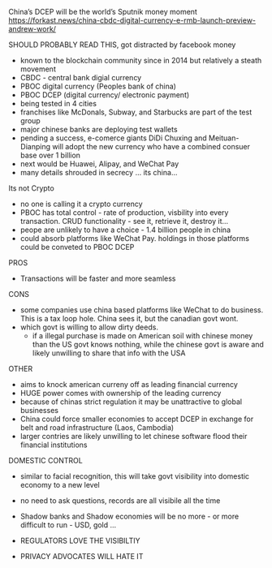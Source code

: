 China’s DCEP will be the world’s Sputnik money moment
https://forkast.news/china-cbdc-digital-currency-e-rmb-launch-preview-andrew-work/


SHOULD PROBABLY READ THIS, got distracted by facebook money

- known to the blockchain community since in 2014 but relatively a steath movement
- CBDC - central bank digial currency
- PBOC digital currency (Peoples bank of china)
- PBOC DCEP (digital currency/ electronic payment)
- being tested in 4 cities
- franchises like McDonals, Subway, and Starbucks are part of the test group
- major chinese banks are deploying test wallets 
- pending a success, e-comerce giants DiDi Chuxing and Meituan-Dianping will adopt the new currency who have a combined consuer base over 1 billion
- next would be Huawei, Alipay, and WeChat Pay
- many details shrouded in secrecy ... its china...

Its not Crypto
- no one is calling it a crypto currency
- PBOC has total control - rate of production, visbility into every transaction. CRUD functionality - see it, retrieve it, destroy it...
- peope are unlikely to have a choice - 1.4 billion people in china
- could absorb platforms like WeChat Pay. holdings in those platforms could be conveted to PBOC DCEP

PROS
- Transactions will be faster and more seamless

CONS
- some companies use china based platforms like WeChat to do business. This is a tax loop hole. China sees it, but the canadian govt wont.
- which govt is willing to allow dirty deeds. 
  - if a illegal purchase is made on American soil with chinese money than the US govt knows nothing, while the chinese govt is aware and likely unwilling to share that info with the USA

OTHER
- aims to knock american curreny off as leading financial currency
- HUGE power comes with ownership of the leading currency
- because of chinas strict regulation it may be unattractive to global businesses
- China could force smaller economies to accept DCEP in exchange for belt and road infrastructure (Laos, Cambodia)
- larger contries are likely unwilling to let chinese software flood their financial institutions

DOMESTIC CONTROL
- similar to facial recognition, this will take govt visibility into domestic economy to a new level
- no need to ask questions, records are all visibile all the time
- Shadow banks and Shadow economies will be no more - or more difficult to run - USD, gold ...

- REGULATORS LOVE THE VISIBILTIY
- PRIVACY ADVOCATES WILL HATE IT